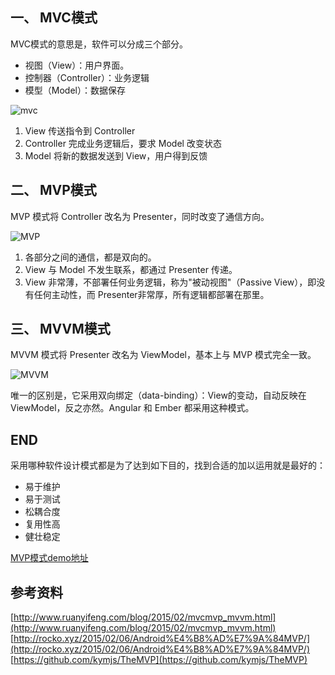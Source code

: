 ## 一、 MVC模式
MVC模式的意思是，软件可以分成三个部分。
- 视图（View）：用户界面。
- 控制器（Controller）：业务逻辑
- 模型（Model）：数据保存

![mvc](../../img/mvc.png)
1. View 传送指令到 Controller
2. Controller 完成业务逻辑后，要求 Model 改变状态
3. Model 将新的数据发送到 View，用户得到反馈

## 二、 MVP模式
MVP 模式将 Controller 改名为 Presenter，同时改变了通信方向。

![MVP](../../img/mvp.png)

1. 各部分之间的通信，都是双向的。
2. View 与 Model 不发生联系，都通过 Presenter 传递。
3. View 非常薄，不部署任何业务逻辑，称为"被动视图"（Passive View），即没有任何主动性，而 Presenter非常厚，所有逻辑都部署在那里。

## 三、 MVVM模式

MVVM 模式将 Presenter 改名为 ViewModel，基本上与 MVP 模式完全一致。

![MVVM](../../img/mvvm.png)

唯一的区别是，它采用双向绑定（data-binding）：View的变动，自动反映在 ViewModel，反之亦然。Angular 和 Ember 都采用这种模式。


## END
 采用哪种软件设计模式都是为了达到如下目的，找到合适的加以运用就是最好的：
- 易于维护
- 易于测试
- 松耦合度
- 复用性高
- 健壮稳定

[MVP模式demo地址](https://github.com/cwj10/mvp)

## 参考资料
[http://www.ruanyifeng.com/blog/2015/02/mvcmvp_mvvm.html](http://www.ruanyifeng.com/blog/2015/02/mvcmvp_mvvm.html)    
[http://rocko.xyz/2015/02/06/Android%E4%B8%AD%E7%9A%84MVP/](http://rocko.xyz/2015/02/06/Android%E4%B8%AD%E7%9A%84MVP/)    
[https://github.com/kymjs/TheMVP](https://github.com/kymjs/TheMVP)    
